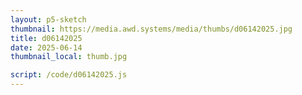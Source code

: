 ```yaml
---
layout: p5-sketch
thumbnail: https://media.awd.systems/media/thumbs/d06142025.jpg
title: d06142025
date: 2025-06-14
thumbnail_local: thumb.jpg

script: /code/d06142025.js
---
```

